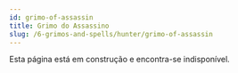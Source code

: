 ```yaml
---
id: grimo-of-assassin
title: Grimo do Assassino
slug: /6-grimos-and-spells/hunter/grimo-of-assassin
---
```


Esta página está em construção e encontra-se indisponível.
